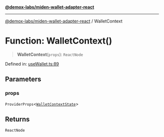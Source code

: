 [**@demox-labs/miden-wallet-adapter-react**](../README.md)

***

[@demox-labs/miden-wallet-adapter-react](../globals.md) / WalletContext

# Function: WalletContext()

> **WalletContext**(`props`): `ReactNode`

Defined in: [useWallet.ts:89](https://github.com/demox-labs/miden-wallet-adapter/blob/936af832afefbf69ccca2be9df2bcc84be315019/packages/core/react/useWallet.ts#L89)

## Parameters

### props

`ProviderProps`\<[`WalletContextState`](../interfaces/WalletContextState.md)\>

## Returns

`ReactNode`
